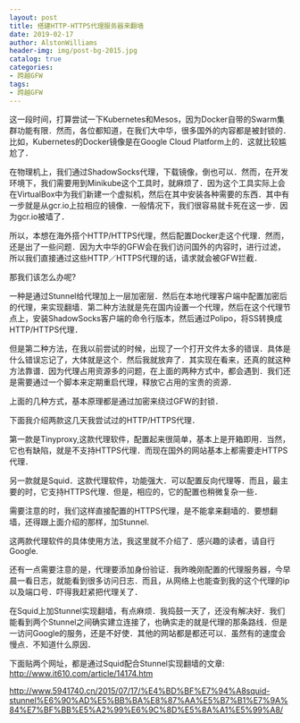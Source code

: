```yaml
---
layout: post
title: 搭建HTTP-HTTPS代理服务器来翻墙
date: 2019-02-17
author: AlstonWilliams
header-img: img/post-bg-2015.jpg
catalog: true
categories:
- 跨越GFW
tags:
- 跨越GFW
---
```

这一段时间，打算尝试一下Kubernetes和Mesos，因为Docker自带的Swarm集群功能有限．然而，各位都知道，在我们大中华，很多国外的内容都是被封锁的．比如，Kubernetes的Docker镜像是在Google Cloud Platform上的．这就比较尴尬了．

在物理机上，我们通过ShadowSocks代理，下载镜像，倒也可以．然而，在开发环境下，我们需要用到Minikube这个工具时，就麻烦了．因为这个工具实际上会在VirtualBox中为我们新建一个虚拟机，然后在其中安装各种需要的东西．其中有一步就是从gcr.io上拉相应的镜像．一般情况下，我们很容易就卡死在这一步．因为gcr.io被墙了．

所以，本想在海外搭个HTTP/HTTPS代理，然后配置Docker走这个代理．然而，还是出了一些问题．因为大中华的GFW会在我们访问国外的内容时，进行过滤，所以我们直接通过这些HTTP／HTTPS代理的话，请求就会被GFW拦截．

那我们该怎么办呢?

一种是通过Stunnel给代理加上一层加密层．然后在本地代理客户端中配置加密后的代理，来实现翻墙．第二种方法就是先在国内设置一个代理，然后在这个代理节点上，安装ShadowSocks客户端的命令行版本，然后通过Polipo，将SS转换成HTTP/HTTPS代理．

但是第二种方法，在我以前尝试的时候，出现了一个打开文件太多的错误．具体是什么错误忘记了，大体就是这个．然后我就放弃了．其实现在看来，还真的就这种方法靠谱．因为代理占用资源多的问题，在上面的两种方式中，都会遇到．我们还是需要通过一个脚本来定期重启代理，释放它占用的宝贵的资源．

上面的几种方式，基本原理都是通过加密来绕过GFW的封锁．

下面我介绍两款这几天我尝试过的HTTP/HTTPS代理．

第一款是Tinyproxy,这款代理软件，配置起来很简单，基本上是开箱即用．当然，它也有缺陷，就是不支持HTTPS代理．而现在国外的网站基本上都需要走HTTPS代理．

另一款就是Squid．这款代理软件，功能强大．可以配置反向代理等．而且，最主要的时，它支持HTTPS代理．但是，相应的，它的配置也稍微复杂一些．

需要注意的时，我们这样直接配置的HTTPS代理，是不能拿来翻墙的．要想翻墙，还得跟上面介绍的那样，加Stunnel.

这两款代理软件的具体使用方法，我这里就不介绍了．感兴趣的读者，请自行Google.

还有一点需要注意的是，代理要添加身份验证．我昨晚刚配置的代理服务器，今早晨一看日志，就能看到很多访问日志．而且，从网络上也能查到我的这个代理的ip以及端口号．吓得我赶紧把代理关了．

在Squid上加Stunnel实现翻墙，有点麻烦．我捣鼓一天了，还没有解决好．我们能看到两个Stunnel之间确实建立连接了，也确实走的就是代理的那条路线．但是一访问Google的服务，还是不好使．其他的网站都是都还可以．虽然有的速度会慢点．不知道什么原因．

下面贴两个网址，都是通过Squid配合Stunnel实现翻墙的文章:
http://www.it610.com/article/14174.htm

http://www.5941740.cn/2015/07/17/%E4%BD%BF%E7%94%A8squid-stunnel%E6%90%AD%E5%BB%BA%E8%87%AA%E5%B7%B1%E7%9A%84%E7%BF%BB%E5%A2%99%E6%9C%8D%E5%8A%A1%E5%99%A8/
